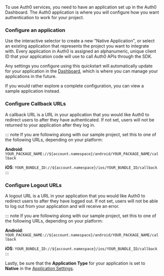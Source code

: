 To use Auth0 services, you need to have an application set up in the Auth0 Dashboard. The Auth0 application is where you will configure how you want authentication to work for your project.

### Configure an application

Use the interactive selector to create a new "Native Application", or select an existing application that represents the project you want to integrate with. Every application in Auth0 is assigned an alphanumeric, unique client ID that your application code will use to call Auth0 APIs through the SDK.

Any settings you configure using this quickstart will automatically update for your application in the <a href="${manage_url}/#/">Dashboard</a>, which is where you can manage your applications in the future.

If you would rather explore a complete configuration, you can view a sample application instead.

### Configure Callback URLs

A callback URL is a URL in your application that you would like Auth0 to redirect users to after they have authenticated. If not set, users will not be returned to your application after they log in.

::: note
If you are following along with our sample project, set this to one of the following URLs, depending on your platform:

**Android**: `YOUR_PACKAGE_NAME://${account.namespace}/android/YOUR_PACKAGE_NAME/callback`

**iOS**: `YOUR_BUNDLE_ID://${account.namespace}/ios/YOUR_BUNDLE_ID/callback`
:::

### Configure Logout URLs

A logout URL is a URL in your application that you would like Auth0 to redirect users to after they have logged out. If not set, users will not be able to log out from your application and will receive an error.

::: note
If you are following along with our sample project, set this to one of the following URLs, depending on your platform:

**Android**: `YOUR_PACKAGE_NAME://${account.namespace}/android/YOUR_PACKAGE_NAME/callback`

**iOS**: `YOUR_BUNDLE_ID://${account.namespace}/ios/YOUR_BUNDLE_ID/callback`
:::

Lastly, be sure that the **Application Type** for your application is set to **Native** in the [Application Settings](${manage_url}/#/applications/${account.clientId}/settings).

